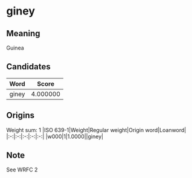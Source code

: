 # giney

## Meaning

Guinea

## Candidates

|Word|Score|
|:-:|:-:|
|giney|4.000000|

## Origins

Weight sum: 1
|ISO 639-1|Weight|Regular weight|Origin word|Loanword|
|:-:|:-:|:-:|:-:|:-:|
|w000|1|1.0000||giney|

## Note

See WRFC 2
